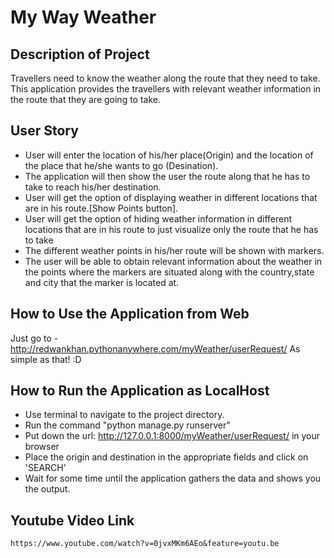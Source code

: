 # My Way Weather

## Description of Project

Travellers need to know the weather along the route that they need to take. This application provides the travellers with relevant weather information in the route that they are going to take.

## User Story

- User will enter the location of his/her place(Origin) and the location of the place that he/she wants to go (Desination).
- The application will then show the user the route along that he has to take to reach his/her destination.
- User will get the option of displaying weather in different locations that are in his route.[Show Points button].
- User will get the option of hiding weather information in different locations that are in his route to just visualize only the route that he has to take
- The different weather points in his/her route will be shown with markers.
- The user will be able to obtain relevant information about the weather in the points where the markers
  are situated along with the country,state and city that the marker is located at.

## How to Use the Application from Web
Just go to - http://redwankhan.pythonanywhere.com/myWeather/userRequest/
As simple as that! :D

## How to Run the Application as LocalHost

- Use terminal to navigate to the project directory.
- Run the command "python manage.py runserver"
- Put down the url:  http://127.0.0.1:8000/myWeather/userRequest/ in your browser
- Place the origin and destination in the appropriate fields and click on 'SEARCH'
- Wait for some time until the application gathers the data and shows you the output.

## Youtube Video Link

	https://www.youtube.com/watch?v=0jvxMKm6AEo&feature=youtu.be
